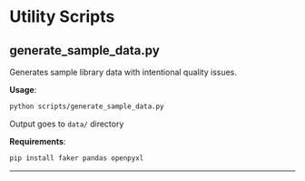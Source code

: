 # Utility Scripts

## generate_sample_data.py

Generates sample library data with intentional quality issues.

**Usage**:
```bash
python scripts/generate_sample_data.py
```

Output goes to `data/` directory

**Requirements**:
```bash
pip install faker pandas openpyxl
```

---
